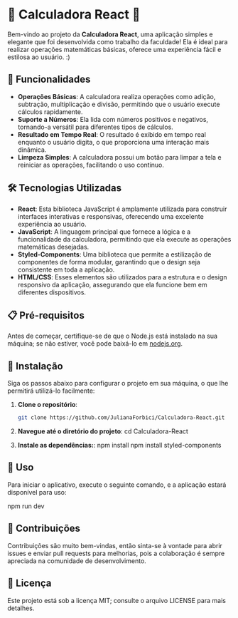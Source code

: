 # 🥳 **Calculadora React** 🥳

Bem-vindo ao projeto da **Calculadora React**, uma aplicação simples e elegante que foi desenvolvida como trabalho da faculdade! Ela é ideal para realizar operações matemáticas básicas, oferece uma experiência fácil e estilosa ao usuário. :)

## 🎯 **Funcionalidades**

- **Operações Básicas**: A calculadora realiza operações como adição, subtração, multiplicação e divisão, permitindo que o usuário execute cálculos rapidamente.
- **Suporte a Números**: Ela lida com números positivos e negativos, tornando-a versátil para diferentes tipos de cálculos.
- **Resultado em Tempo Real**: O resultado é exibido em tempo real enquanto o usuário digita, o que proporciona uma interação mais dinâmica.
- **Limpeza Simples**: A calculadora possui um botão para limpar a tela e reiniciar as operações, facilitando o uso contínuo.

## 🛠️ **Tecnologias Utilizadas**

- **React**: Esta biblioteca JavaScript é amplamente utilizada para construir interfaces interativas e responsivas, oferecendo uma excelente experiência ao usuário.
- **JavaScript**: A linguagem principal que fornece a lógica e a funcionalidade da calculadora, permitindo que ela execute as operações matemáticas desejadas.
- **Styled-Components**: Uma biblioteca que permite a estilização de componentes de forma modular, garantindo que o design seja consistente em toda a aplicação.
- **HTML/CSS**: Esses elementos são utilizados para a estrutura e o design responsivo da aplicação, assegurando que ela funcione bem em diferentes dispositivos.

## 📋 **Pré-requisitos**

Antes de começar, certifique-se de que o Node.js está instalado na sua máquina; se não estiver, você pode baixá-lo em [nodejs.org](https://nodejs.org/).

## 🚀 **Instalação**

Siga os passos abaixo para configurar o projeto em sua máquina, o que lhe permitirá utilizá-lo facilmente:

1. **Clone o repositório**:
   ```bash
   git clone https://github.com/JulianaForbici/Calculadora-React.git


  2. **Navegue até o diretório do projeto**:
   cd Calculadora-React

 3. **Instale as dependências:**:
   npm install
   npm install styled-components

## 🔧 Uso
Para iniciar o aplicativo, execute o seguinte comando, e a aplicação estará disponível para uso:

   npm run dev

## 🤝 Contribuições
Contribuições são muito bem-vindas, então sinta-se à vontade para abrir issues e enviar pull requests para melhorias, pois a colaboração é sempre apreciada na comunidade de desenvolvimento.

## 📄 Licença
Este projeto está sob a licença MIT; consulte o arquivo LICENSE para mais detalhes.

 

